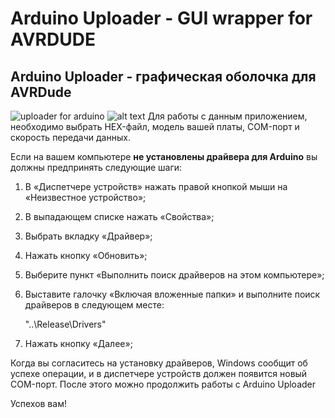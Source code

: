 # Arduino Uploader - GUI wrapper for AVRDUDE
## Arduino Uploader - графическая оболочка для AVRDude
![uploader for arduino](https://pp.vk.me/c636822/v636822357/499ff/vjXvL_3i-B4.jpg)
![alt text](https://github.com/developer-kaczmarek/ArduinoUploader/blob/master/arduino.png/image.png)
Для работы с данным приложением, необходимо выбрать HEX-файл, модель вашей платы, COM-порт и скорость передачи данных.

Если на вашем компьютере **не установлены драйвера для Arduino** вы должны предпринять следующие шаги:

1) В «Диспетчере устройств» нажать правой кнопкой мыши на «Неизвестное устройство»;

2) В выпадающем списке нажать «Свойства»;

3) Выбрать вкладку «Драйвер»;

4) Нажать кнопку «Обновить»;

5) Выберите пункт «Выполнить поиск драйверов на этом компьютере»;

6) Выставите галочку «Включая вложенные папки» и выполните поиск драйверов в следующем месте:

    "..\Release\Drivers"
    
7) Нажать кнопку «Далее»;

Когда вы согласитесь на установку драйверов, Windows сообщит об успехе операции, и в диспетчере устройств должен появится новый COM-порт. После этого можно продолжить работы с Arduino Uploader

Успехов вам!
